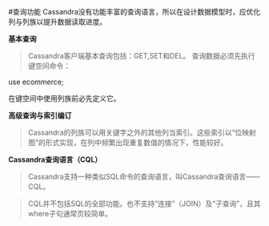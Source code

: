 #查询功能
Cassandra没有功能丰富的查询语言，所以在设计数据模型时，应优化列与列族以提升数据读取进度。

**基本查询**
>Cassandra客户端基本查询包括：GET,SET和DEL。
>查询数据必须先执行键空间命令：

use ecommerce;

在键空间中使用列族前必先定义它。

**高级查询与索引编订**

>Cassandra的列族可以用关键字之外的其他列当索引。这些索引以“位映射图”的形式实现，在列中频繁出现重复数值的情况下，性能较好。

**Cassandra查询语言（CQL）**
>Cassandra支持一种类似SQL命令的查询语言，叫Cassandra查询语言——CQL。

>CQL并不包括SQL的全部功能。也不支持“连接”（JOIN）及“子查询”，且其where子句通常页较简单。